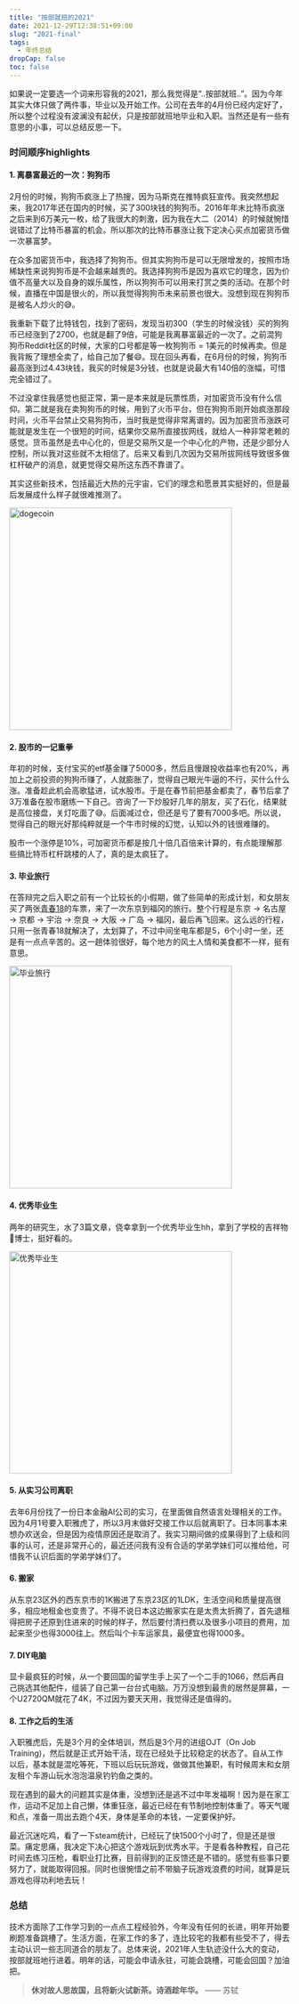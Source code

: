 ```yaml
---
title: "按部就班的2021"
date: 2021-12-29T12:38:51+09:00
slug: "2021-final"
tags:
  - 年终总结
dropCap: false
toc: false
---
```


如果说一定要选一个词来形容我的2021，那么我觉得是“..按部就班..”。因为今年其实大体只做了两件事，毕业以及开始工作。公司在去年的4月份已经内定好了，所以整个过程没有波澜没有起伏，只是按部就班地毕业和入职。当然还是有一些有意思的小事，可以总结反思一下。

### 时间顺序highlights

#### 1. 离暴富最近的一次：狗狗币
2月份的时候，狗狗币疯涨上了热搜，因为马斯克在推特疯狂宣传。我突然想起来，我2017年还在国内的时候，买了300块钱的狗狗币。2016年年末比特币疯涨之后来到6万美元一枚，给了我很大的刺激，因为我在大二（2014）的时候就惋惜说错过了比特币暴富的机会。所以那次的比特币暴涨让我下定决心买点加密货币做一次暴富梦。

在众多加密货币中，我选择了狗狗币。但其实狗狗币是可以无限增发的，按照市场稀缺性来说狗狗币是不会越来越贵的。我选择狗狗币是因为喜欢它的理念，因为价值不高量大以及自身的娱乐属性，所以狗狗币可以用来打赏之类的活动。在那个时候，直播在中国是很火的，所以我觉得狗狗币未来前景也很大。没想到现在狗狗币是被名人炒火的😅。

我重新下载了比特钱包，找到了密码，发现当初300（学生的时候没钱）买的狗狗币已经涨到了2700，也就是翻了9倍，可能是我离暴富最近的一次了。之前混狗狗币Reddit社区的时候，大家的口号都是等一枚狗狗币 = 1美元的时候再卖。但是我背叛了理想全卖了，给自己加了餐😄。现在回头再看，在6月份的时候，狗狗币最高涨到过4.43块钱，我买的时候是3分钱，也就是说最大有140倍的涨幅，可惜完全错过了。

不过没拿住我感觉也挺正常，第一是本来就是玩票性质，对加密货币没有什么信仰。第二就是我在卖狗狗币的时候，用到了火币平台，但在狗狗币刚开始疯涨那段时间，火币平台禁止交易狗狗币，当时我是觉得非常离谱的。因为加密货币涨跌可能就是发生在一个很短的时间，结果你交易所直接拔网线，就给人一种非常老赖的感觉。货币虽然是去中心化的，但是交易所又是一个中心化的产物，还是少部分人控制，所以我对这些就不太相信了。后来又看到几次因为交易所拔网线导致很多做杠杆破产的消息，就更觉得交易所这东西不靠谱了。

其实这些新技术，包括最近大热的元宇宙，它们的理念和愿景其实挺好的，但是最后发展成什么样子就很难推测了。

<img src="/images/dogecoin.jpg" alt="dogecoin" width="400"/>

#### 2. 股市的一记重拳

年初的时候，支付宝买的etf基金赚了5000多，然后且慢跟投收益率也有20%，再加上之前投资的狗狗币赚了，人就膨胀了，觉得自己眼光牛逼的不行，买什么什么涨。准备趁此机会高歌猛进，试水股市。于是在春节前把基金都卖了，春节后拿了3万准备在股市磨练一下自己。咨询了一下炒股好几年的朋友，买了石化，结果就是高位接盘，关灯吃面了😅。后面减过仓，但还是亏了要有7000多吧。所以说，觉得自己的眼光好那纯粹就是一个牛市时候的幻觉，认知以外的钱很难赚的。

股市一个涨停是10%，可加密货币都是按几十倍几百倍来计算的，有点能理解那些搞比特币杠杆跳楼的人了，真的是太疯狂了。

#### 3. 毕业旅行

在答辩完之后入职之前有一个比较长的小假期，做了些简单的形成计划，和女朋友买了两张[青春18](https://transjp.info/jp/archives/2183)的车票，来了一次东京到福冈的旅行。整个行程是东京 → 名古屋 → 京都 → 宇治 → 奈良 → 大阪 → 广岛 → 福冈，最后再飞回来。这么远的行程，只用一张青春18就解决了，太划算了，不过中间坐电车都是5，6个小时一坐，还是有一点点辛苦的。这一趟体验很好，每个地方的风土人情和美食都不一样，挺有意思。

<img src="/images/qingchun18.jpg" alt="毕业旅行" width="400"/>

#### 4. 优秀毕业生

两年的研究生，水了3篇文章，侥幸拿到一个优秀毕业生hh，拿到了学校的吉祥物🐻博士，挺好看的。

<img src="/images/waseda_bear.jpg" alt="优秀毕业生" width="400"/>

#### 5. 从实习公司离职

去年6月份找了一份日本金融AI公司的实习，在里面做自然语言处理相关的工作。因为4月1号要入职雅虎了，所以3月末做好交接工作以后就离职了。日本同事本来想办欢送会，但是因为疫情原因还是取消了。我实习期间做的成果得到了上级和同事的认可，还是非常开心的，最近还问我有没有合适的学弟学妹们可以推给他，可惜我不认识后面的学弟学妹们了。


#### 6. 搬家

从东京23区外的西东京市的1K搬进了东京23区的1LDK，生活空间和质量提高很多，相应地租金也变贵了。不得不说日本这边搬家实在是太贵太折腾了，首先退租得把房子还原到住进来的时候的样子，然后要付清扫费以及很多小项目的费用，加起来至少也得3000往上。然后叫个卡车运家具，最便宜也得1000多。

#### 7. DIY电脑

显卡最疯狂的时候，从一个要回国的留学生手上买了一个二手的1066，然后再自己挑选其他配件，组装了自己第一台台式电脑。万万没想到最贵的居然是屏幕，一个U2720QM就花了4K，不过因为要天天用，我觉得还是值得的。

#### 8. 工作之后的生活

入职雅虎后，先是3个月的全体培训，然后是3个月的进组OJT（On Job Training)，然后就是正式开始干活，现在已经处于比较稳定的状态了。自从工作以后，基本就是混吃等死，下班以后玩玩游戏，做做其他兼职，有时候周末和女朋友租个车游山玩水泡泡温泉钓钓鱼之类的。

现在遇到的最大的问题其实是体重，没想到还是逃不过中年发福啊！因为是在家工作，运动不足加上自己懒，体重狂涨，最近已经在有节制地控制体重了。等天气暖和点，准备一周出去跑个4天，身体是革命的本钱，一定要保护好。

最近沉迷吃鸡，看了一下steam统计，已经玩了快1500个小时了，但是还是很菜。痛定思痛，我决定下决心把这个游戏玩到优秀水平。于是看各种教程，自己花时间去练习压枪，看职业打比赛，目前得到的正反馈还是不错的。感觉有些事只要努力了，就能取得回报。同时也很惋惜之前不带脑子玩游戏浪费的时间，就算是玩游戏也得功利地去玩！

### 总结

技术方面除了工作学习到的一点点工程经验外，今年没有任何的长进，明年开始要刷题准备跳槽了。生活方面，在家工作的多了，连比较宅的我都有些受不了，得去主动认识一些志同道合的朋友了。总体来说，2021年人生轨迹没什么大的变动，按部就班地行进着。明年的话，可能会申请永驻，可能会跳槽，可能会回国？加油把。

> **休对故人思故国，且将新火试新茶。诗酒趁年华。**  —— 苏轼
